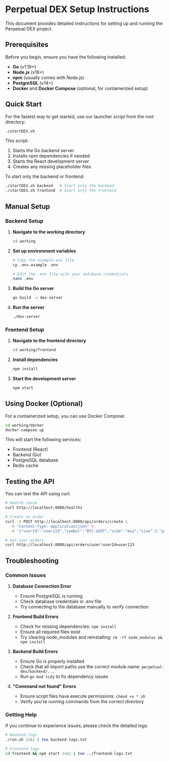 # Perpetual DEX Setup Instructions

This document provides detailed instructions for setting up and running the Perpetual DEX project.

## Prerequisites

Before you begin, ensure you have the following installed:

- **Go** (v1.19+)
- **Node.js** (v16+)
- **npm** (usually comes with Node.js)
- **PostgreSQL** (v14+)
- **Docker** and **Docker Compose** (optional, for containerized setup)

## Quick Start

For the fastest way to get started, use our launcher script from the root directory:

```bash
./startDEX.sh
```

This script:
1. Starts the Go backend server
2. Installs npm dependencies if needed
3. Starts the React development server
4. Creates any missing placeholder files

To start only the backend or frontend:

```bash
./startDEX.sh backend   # Start only the backend
./startDEX.sh frontend  # Start only the frontend
```

## Manual Setup

### Backend Setup

1. **Navigate to the working directory**
   ```bash
   cd working
   ```

2. **Set up environment variables**
   ```bash
   # Copy the example env file
   cp .env.example .env
   
   # Edit the .env file with your database credentials
   nano .env
   ```

3. **Build the Go server**
   ```bash
   go build -o dex-server
   ```

4. **Run the server**
   ```bash
   ./dex-server
   ```

### Frontend Setup

1. **Navigate to the frontend directory**
   ```bash
   cd working/frontend
   ```

2. **Install dependencies**
   ```bash
   npm install
   ```

3. **Start the development server**
   ```bash
   npm start
   ```

## Using Docker (Optional)

For a containerized setup, you can use Docker Compose:

```bash
cd working/docker
docker-compose up
```

This will start the following services:
- Frontend (React)
- Backend (Go)
- PostgreSQL database
- Redis cache

## Testing the API

You can test the API using curl:

```bash
# Health check
curl http://localhost:8080/healthz

# Create an order
curl -X POST http://localhost:8080/api/orders/create \
  -H "Content-Type: application/json" \
  -d '{"userId":"user123","symbol":"BTC-USDT","side":"buy","size":1,"price":50000,"type":"limit","leverage":10}'

# Get user orders
curl http://localhost:8080/api/orders/user?userId=user123
```

## Troubleshooting

### Common Issues

1. **Database Connection Error**
   - Ensure PostgreSQL is running
   - Check database credentials in .env file
   - Try connecting to the database manually to verify connection

2. **Frontend Build Errors**
   - Check for missing dependencies: `npm install`
   - Ensure all required files exist
   - Try clearing node_modules and reinstalling: `rm -rf node_modules && npm install`

3. **Backend Build Errors**
   - Ensure Go is properly installed
   - Check that all import paths use the correct module name: `perpetual-dex/backend/...`
   - Run `go mod tidy` to fix dependency issues

4. **"Command not found" Errors**
   - Ensure script files have execute permissions: `chmod +x *.sh`
   - Verify you're running commands from the correct directory

### Getting Help

If you continue to experience issues, please check the detailed logs:

```bash
# Backend logs
./run.sh 2>&1 | tee backend-logs.txt

# Frontend logs
cd frontend && npm start 2>&1 | tee ../frontend-logs.txt
``` 